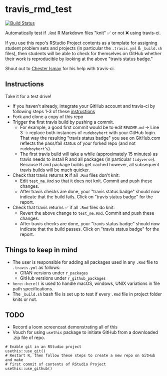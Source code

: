 # travis_rmd_test

[![Build Status](https://travis-ci.com/rudeboybert/travis_rmd_test.svg?branch=master)](https://travis-ci.com/rudeboybert/travis_rmd_test)

Automatically test if `.Rmd` R Markdown files "knit" ✅ or not  ❌ using travis-ci. 

If you use this repo's RStudio Project contents as a template for assigning student problem sets and projects (in particular the `.travis.yml` & `_build.sh` files), then students will be able to check for themselves on GitHub whether their work is reproducible by looking at the above "travis status badge."

Shout out to [Chester Ismay](https://github.com/ismayc) for his help with travis-ci.

## Instructions

Take it for a test drive!

* If you haven't already, integrate your GitHub account and travis-ci by following steps 1-3 of these [instructions](https://docs.travis-ci.com/user/tutorial/#to-get-started-with-travis-ci)
* Fork and clone a copy of this repo 
* Trigger the first travis build by pushing a commit.
    + For example, a good first commit would be to edit `README.md` -> Line 3 -> replace both instances of `rudeboybert` with your GitHub login. That way the resulting "travis status badge" you see on GitHub.com reflects the pass/fail status of your forked repo (and not `rudeboybert`'s).
    + The first travis build will take a while (approximately 15 minutes) as travis needs to install R and all packages (in particular `tidyverse`). Because R and package builds get cached however, all subsequent travis builds will be much quicker.
* Check that travis returns ❌ if all `.Rmd` files don't knit:
    + Edit `test_me.Rmd` so that it does not knit. Commit and push these changes.
    + After travis checks are done, your "travis status badge" should now indicate that the build fails. Click on "travis status badge" for the report.
* Check that travis returns ✅ if all `.Rmd` files do knit:
    + Revert the above change to `test_me.Rmd`. Commit and push these changes.
    + After travis checks are done, your "travis status badge" should now indicate that the build passes. Click on "travis status badge" for the report.


## Things to keep in mind

* The user is responsible for adding all packages used in any `.Rmd` file to `.travis.yml` as follows:
    + CRAN versions under `r_packages`
    + GitHub versions under `r_github_packages`
* `here::here()` is used to handle macOS, windows, UNIX variations in file path specifications. 
* The `_build.sh` bash file is set up to test if every `.Rmd` file in project folder knits or not.


## TODO

* Record a loom screencast demonstrating all of this
* Vouch for using `usethis` package to initiate GitHub from a downloaded .zip file of repo.

```
# Enable git in an RStudio project
usethis::use_git()
# Restart R, then follow these steps to create a new repo on GitHub and make 
# first commit of contents of RStudio Project
usethis::use_github()
```
